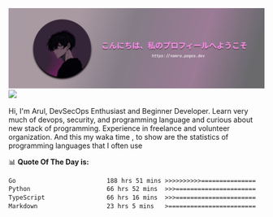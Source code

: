 ![banner](.github/profile-markdown.png)
<img src="https://user-images.githubusercontent.com/73097560/115834477-dbab4500-a447-11eb-908a-139a6edaec5c.gif"></p>

Hi, I'm Arul, DevSecOps Enthusiast and Beginner Developer. Learn very much of devops, security, and programming language and curious about new stack of programming. Experience in freelance and volunteer organization. And this my waka time , to show are the statistics of programming languages that I often use

📊 **Quote Of The Day is:**
<!--START_SECTION:waka-->

```txt
Go                         188 hrs 51 mins >>>>>>>>>>===============   38.92 %
Python                     66 hrs 52 mins  >>>======================   13.78 %
TypeScript                 66 hrs 16 mins  >>>======================   13.66 %
Markdown                   23 hrs 5 mins   >========================   04.76 %
```

<!--END_SECTION:waka-->
